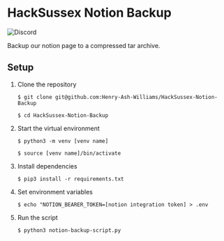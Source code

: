 # HackSussex Notion Backup 

![Discord](https://img.shields.io/discord/611921273932611595?style=flat-square&logo=discord&logoColor=%23eee&link=https%3A%2F%2Fdiscord.gg%2FnhVwrBs8uh&label=Join%20our%20Discord%20)

Backup our notion page to a compressed tar archive. 

## Setup 

1. Clone the repository 

    `$ git clone git@github.com:Henry-Ash-Williams/HackSussex-Notion-Backup`

    `$ cd HackSussex-Notion-Backup`

2. Start the virtual environment 

    `$ python3 -m venv [venv name]`

    `$ source [venv name]/bin/activate` 

3. Install dependencies 

    `$ pip3 install -r requirements.txt`

4. Set environment variables 

    `$ echo "NOTION_BEARER_TOKEN=[notion integration token] > .env`

5. Run the script 

    `$ python3 notion-backup-script.py `
